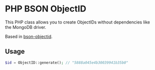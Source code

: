 
# PHP BSON ObjectID

This PHP class allows you to create ObjectIDs without dependencies like the MongoDB driver.

Based in [bson-objectid](https://github.com/williamkapke/bson-objectid).


## Usage

```php
$id = ObjectID::generate(); // "5888a045e4b30039941b35b0"
```
